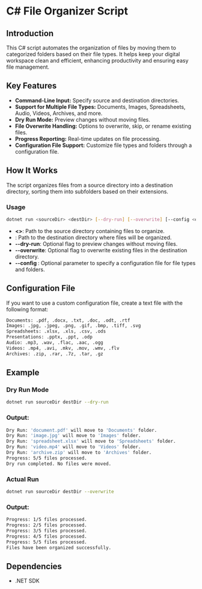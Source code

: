 # C# File Organizer Script

## Introduction

This C# script automates the organization of files by moving them to categorized folders based on their file types. It helps keep your digital workspace clean and efficient, enhancing productivity and ensuring easy file management.

## Key Features

- **Command-Line Input:** Specify source and destination directories.
- **Support for Multiple File Types:** Documents, Images, Spreadsheets, Audio, Videos, Archives, and more.
- **Dry Run Mode:** Preview changes without moving files.
- **File Overwrite Handling:** Options to overwrite, skip, or rename existing files.
- **Progress Reporting:** Real-time updates on file processing.
- **Configuration File Support:** Customize file types and folders through a configuration file.

## How It Works

The script organizes files from a source directory into a destination directory, sorting them into subfolders based on their extensions.

### Usage

```sh
dotnet run <sourceDir> <destDir> [--dry-run] [--overwrite] [--config <configFile>]
```

- **<<sourceDir>>**: Path to the source directory containing files to organize.
- **<destDir>**: Path to the destination directory where files will be organized.
- **--dry-run**: Optional flag to preview changes without moving files.
- **--overwrite**: Optional flag to overwrite existing files in the destination directory.
- **--config <configFile>**: Optional parameter to specify a configuration file for file types and folders.

## Configuration File
If you want to use a custom configuration file, create a text file with the following format:

```sh
Documents: .pdf, .docx, .txt, .doc, .odt, .rtf
Images: .jpg, .jpeg, .png, .gif, .bmp, .tiff, .svg
Spreadsheets: .xlsx, .xls, .csv, .ods
Presentations: .pptx, .ppt, .odp
Audio: .mp3, .wav, .flac, .aac, .ogg
Videos: .mp4, .avi, .mkv, .mov, .wmv, .flv
Archives: .zip, .rar, .7z, .tar, .gz
```

## Example
### Dry Run Mode

```sh
dotnet run sourceDir destDir --dry-run
```

### Output:
```sh
Dry Run: 'document.pdf' will move to 'Documents' folder.
Dry Run: 'image.jpg' will move to 'Images' folder.
Dry Run: 'spreadsheet.xlsx' will move to 'Spreadsheets' folder.
Dry Run: 'video.mp4' will move to 'Videos' folder.
Dry Run: 'archive.zip' will move to 'Archives' folder.
Progress: 5/5 files processed.
Dry run completed. No files were moved.
```

### Actual Run
```sh
dotnet run sourceDir destDir --overwrite
```

### Output:
```sh
Progress: 1/5 files processed.
Progress: 2/5 files processed.
Progress: 3/5 files processed.
Progress: 4/5 files processed.
Progress: 5/5 files processed.
Files have been organized successfully.
```

## Dependencies
- .NET SDK

